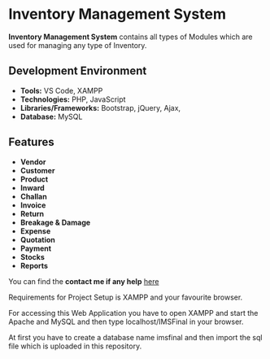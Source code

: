 # Inventory Management System

**Inventory Management System** contains all types of Modules which are used for managing any type of Inventory.


## Development Environment

* **Tools:** VS Code, XAMPP
* **Technologies:** PHP, JavaScript
* **Libraries/Frameworks:** Bootstrap, jQuery, Ajax, 
* **Database:** MySQL

## Features

* **Vendor**
* **Customer**
* **Product**
* **Inward**
* **Challan**
* **Invoice**
* **Return**
* **Breakage & Damage**
* **Expense**
* **Quotation**
* **Payment**
* **Stocks**
* **Reports**

You can find the **contact me if any help** <a href="https://web.whatsapp.com">here</a>

Requirements for Project Setup is XAMPP and your favourite browser.

For accessing this Web Application you have to open XAMPP and start the Apache and MySQL and then type localhost/IMSFinal in your browser.

At first you have to create a database name imsfinal and then import the sql file which is uploaded in this repository.
